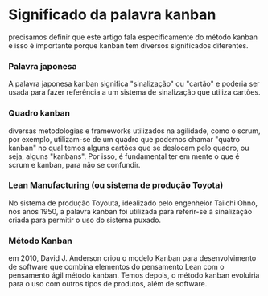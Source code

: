 # Significado da palavra kanban 
precisamos definir que este artigo fala especificamente do método kanban e isso é importante porque kanban tem diversos significados diferentes. 
### Palavra japonesa 
A palavra japonesa kanban significa "sinalização" ou "cartão" e poderia ser usada para fazer referência a um sistema de sinalização que utiliza cartões. 
### Quadro kanban
diversas metodologias e frameworks utilizados na agilidade, como o scrum, por exemplo, utilizam-se de um quadro que podemos chamar "quatro kanban" no qual temos alguns cartões que se deslocam pelo quadro, ou seja, alguns "kanbans". Por isso, é fundamental ter em mente o que é scrum e kanban, para não se confundir. 
### Lean Manufacturing (ou sistema de produção Toyota)
No sistema de produção Toyouta, idealizado pelo engenheior Taiichi Ohno, nos anos 1950, a palavra kanban foi utilizada para referir-se à sinalização criada para permitir o uso do sistema puxado. 
### Método Kanban 
em 2010, David J. Anderson criou o modelo Kanban para desenvolvimento de software que combina elementos do pensamento Lean com o pensamento ágil método kanban. Temos depois, o método kanban evoluiria para o uso com outros tipos de produtos, além de software. 


